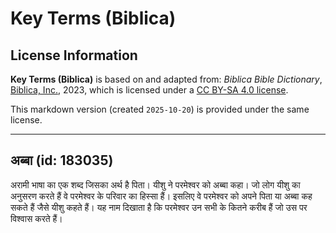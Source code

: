 # Key Terms (Biblica)

## License Information

**Key Terms (Biblica)** is based on and adapted from: _Biblica Bible Dictionary_, [Biblica, Inc.](https://www.biblica.com/), 2023, which is licensed under a [CC BY-SA 4.0 license](https://creativecommons.org/licenses/by-sa/4.0/legalcode.en).

This markdown version (created `2025-10-20`) is provided under the same license.



--------------------------------

## अब्बा (id: 183035)

अरामी भाषा का एक शब्द जिसका अर्थ है पिता। यीशु ने परमेश्वर को अब्बा कहा। जो लोग यीशु का अनुसरण करते हैं वे परमेश्वर के परिवार का हिस्सा हैं। इसलिए वे परमेश्वर को अपने पिता या अब्बा कह सकते हैं जैसे यीशु कहते हैं। यह नाम दिखाता है कि परमेश्वर उन सभी के कितने करीब हैं जो उस पर विश्वास करते हैं।


